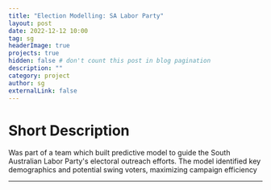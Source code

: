 ```yaml
---
title: "Election Modelling: SA Labor Party"
layout: post
date: 2022-12-12 10:00
tag: sg
headerImage: true
projects: true
hidden: false # don't count this post in blog pagination
description: ""
category: project
author: sg
externalLink: false
---
```

# Short Description 

Was part of a team which built predictive model to guide the South Australian Labor Party's electoral outreach efforts. The model identified key demographics and potential swing voters, maximizing campaign efficiency

---
